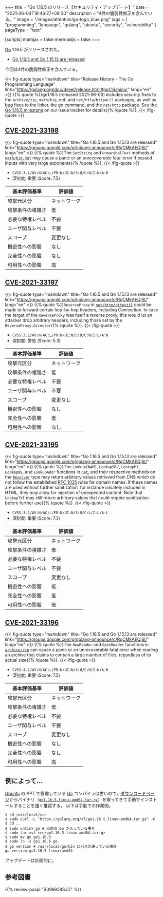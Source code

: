 +++
title = "Go 1.16.5 のリリース【セキュリティ・アップデート】"
date =  "2021-06-04T19:46:27+09:00"
description = "4件の脆弱性修正を含んでいる。"
image = "/images/attention/go-logo_blue.png"
tags  = [ "programming", "language", "golang", "ubuntu", "security", "vulnerability" ]
pageType = "text"

[scripts]
  mathjax = false
  mermaidjs = false
+++

[Go] 1.16.5 がリリースされた。

- [Go 1.16.5 and Go 1.15.13 are released](https://groups.google.com/g/golang-announce/c/RgCMkAEQjSI/)

今回は4件の脆弱性修正を含んでいる。

{{< fig-quote type="markdown" title="Release History - The Go Programming Language" link="https://golang.org/doc/devel/release.html#go1.16.minor" lang="en" >}}
{{% quote %}}go1.16.5 (released 2021-06-03) includes security fixes to the `archive/zip`, `math/big`, net, and `net/http/httputil` packages, as well as bug fixes to the linker, the go command, and the `net/http` package. See the [Go 1.16.5 milestone](https://github.com/golang/go/issues?q=milestone%3AGo1.16.5+label%3ACherryPickApproved) on our issue tracker for details{{% /quote %}}.
{{< /fig-quote >}}

## [CVE-2021-33198]

{{< fig-quote type="markdown" title="Go 1.16.5 and Go 1.15.13 are released" link="https://groups.google.com/g/golang-announce/c/RgCMkAEQjSI/" lang="en" >}}
{{% quote %}}The `SetString` and `UnmarshalText` methods of [`math/big.Rat`](https://pkg.go.dev/math/big#Rat) may cause a panic or an unrecoverable fatal error if passed inputs with very large exponents{{% /quote %}}.
{{< /fig-quote >}}

- `CVSS:3.1/AV:N/AC:L/PR:N/UI:N/S:U/C:N/I:N/A:H`
- 深刻度: 重要 (Score: 7.5)

| 基本評価基準 | 評価値 |
|--------|-------|
| 攻撃元区分 | ネットワーク |
| 攻撃条件の複雑さ | 低 |
| 必要な特権レベル | 不要 |
| ユーザ関与レベル | 不要 |
| スコープ | 変更なし |
| 機密性への影響 | なし |
| 完全性への影響 | なし |
| 可用性への影響 | 高 |

## [CVE-2021-33197]

{{< fig-quote type="markdown" title="Go 1.16.5 and Go 1.15.13 are released" link="https://groups.google.com/g/golang-announce/c/RgCMkAEQjSI/" lang="en" >}}
{{% quote %}}`ReverseProxy` in [`net/http/httputil`](https://pkg.go.dev/net/http/httputil) could be made to forward certain hop-by-hop headers, including Connection. In case the target of the `ReverseProxy` was itself a reverse proxy, this would let an attacker drop arbitrary headers, including those set by the `ReverseProxy.Director`{{% /quote %}}.
{{< /fig-quote >}}

- `CVSS:3.1/AV:N/AC:L/PR:N/UI:N/S:U/C:N/I:L/A:N`
- 深刻度: 警告 (Score: 5.3)

| 基本評価基準 | 評価値 |
|--------|-------|
| 攻撃元区分 | ネットワーク |
| 攻撃条件の複雑さ | 低 |
| 必要な特権レベル | 不要 |
| ユーザ関与レベル | 不要 |
| スコープ | 変更なし |
| 機密性への影響 | なし |
| 完全性への影響 | 低 |
| 可用性への影響 | なし |

## [CVE-2021-33195]

{{< fig-quote type="markdown" title="Go 1.16.5 and Go 1.15.13 are released" link="https://groups.google.com/g/golang-announce/c/RgCMkAEQjSI/" lang="en" >}}
{{% quote %}}The `LookupCNAME`, `LookupSRV`, `LookupMX`, `LookupNS`, and `LookupAddr` functions in [`net`](https://pkg.go.dev/net), and their respective methods on the [`Resolver`](https://pkg.go.dev/net#Resolver) type may return arbitrary values retrieved from DNS which do not follow the established [RFC 1035](https://datatracker.ietf.org/doc/html/rfc1035) rules for domain names. If these names are used without further sanitization, for instance unsafely included in HTML, they may allow for injection of unexpected content. Note that `LookupTXT` may still return arbitrary values that could require sanitization before further use{{% /quote %}}.
{{< /fig-quote >}}

- `CVSS:3.1/AV:N/AC:L/PR:N/UI:N/S:U/C:L/I:L/A:L`
- 深刻度: 重要 (Score: 7.3)

| 基本評価基準 | 評価値 |
|--------|-------|
| 攻撃元区分 | ネットワーク |
| 攻撃条件の複雑さ | 低 |
| 必要な特権レベル | 不要 |
| ユーザ関与レベル | 不要 |
| スコープ | 変更なし |
| 機密性への影響 | 低 |
| 完全性への影響 | 低 |
| 可用性への影響 | 低 |

## [CVE-2021-33196]

{{< fig-quote type="markdown" title="Go 1.16.5 and Go 1.15.13 are released" link="https://groups.google.com/g/golang-announce/c/RgCMkAEQjSI/" lang="en" >}}
{{% quote %}}The `NewReader` and `OpenReader` functions in [`archive/zip`](https://pkg.go.dev/archive/zip) can cause a panic or an unrecoverable fatal error when reading an archive that claims to contain a large number of files, regardless of its actual size{{% /quote %}}.
{{< /fig-quote >}}

- `CVSS:3.1/AV:N/AC:L/PR:N/UI:N/S:U/C:N/I:N/A:H`
- 深刻度: 重要 (Score: 7.5)

| 基本評価基準 | 評価値 |
|--------|-------|
| 攻撃元区分 | ネットワーク |
| 攻撃条件の複雑さ | 低 |
| 必要な特権レベル | 不要 |
| ユーザ関与レベル | 不要 |
| スコープ | 変更なし |
| 機密性への影響 | なし |
| 完全性への影響 | なし |
| 可用性への影響 | 高 |

## 例によって...

[Ubuntu] の APT で管理している [Go] コンパイラは古いので，[ダウンロードページ](https://golang.org/dl/ "Downloads - The Go Programming Language")からバイナリ（[`go1.16.5.linux-amd64.tar.gz`](https://golang.org/dl/go1.16.5.linux-amd64.tar.gz)）を取ってきて手動でインストールすることを強く推奨する。
以下は手動での作業例。

```text
$ cd /usr/local/src
$ sudo curl -L "https://golang.org/dl/go1.16.5.linux-amd64.tar.gz" -O
$ cd ..
$ sudo unlink go # 以前の Go が入っている場合
$ sudo tar xvf src/go1.16.5.linux-amd64.tar.gz
$ sudo mv go go1.16.5
$ sudo ln -s go1.16.5 go
$ go version # /usr/local/go/bin にパスが通っている場合
go version go1.16.5 linux/amd64
```

アップデートは計画的に。

[Go]: https://golang.org/ "The Go Programming Language"
[Ubuntu]: https://www.ubuntu.com/ "The leading operating system for PCs, IoT devices, servers and the cloud | Ubuntu"
[CVE-2021-33198]: https://nvd.nist.gov/vuln/detail/CVE-2021-33198
[CVE-2021-33197]: https://nvd.nist.gov/vuln/detail/CVE-2021-33197
[CVE-2021-33195]: https://nvd.nist.gov/vuln/detail/CVE-2021-33195
[CVE-2021-33196]: https://nvd.nist.gov/vuln/detail/CVE-2021-33196

## 参考図書

{{% review-paapi "B099928SJD" %}} <!-- プログラミング言語Go -->
